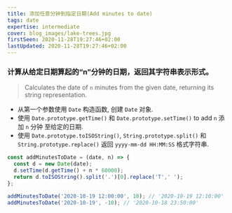 ```yaml
---
title: 添加任意分钟到指定日期(Add minutes to date)
tags: date
expertise: intermediate
cover: blog_images/lake-trees.jpg
firstSeen: 2020-11-28T19:27:46+02:00
lastUpdated: 2020-11-28T19:27:46+02:00
---
```


### 计算从给定日期算起的“n”分钟的日期，返回其字符串表示形式。
> Calculates the date of `n` minutes from the given date, returning its string representation.

- 从第一个参数使用 `Date` 构造函数, 创建 `Date` 对象.
- 使用 `Date.prototype.getTime()` 和 `Date.prototype.setTime()` to add `n`  添加 `n` 分钟 至给定的日期.
- 使用 `Date.prototype.toISOString()`, `String.prototype.split()` 和 `String.prototype.replace()` 返回 `yyyy-mm-dd HH:MM:SS` 格式字符串.


```js
const addMinutesToDate = (date, n) => {
  const d = new Date(date);
  d.setTime(d.getTime() + n * 60000);
  return d.toISOString().split('.')[0].replace('T',' ');
};
```

```js
addMinutesToDate('2020-10-19 12:00:00', 10); // '2020-10-19 12:10:00'
addMinutesToDate('2020-10-19', -10); // '2020-10-18 23:50:00'
```
